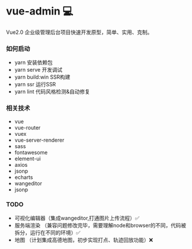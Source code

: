 # vue-admin :computer: 

Vue2.0 企业级管理后台项目快速开发原型，简单、实用、克制。

### 如何启动

- yarn 安装依赖包
- yarn serve 开发调试
- yarn build:win SSR构建
- yarn ssr 运行SSR
- yarn lint 代码风格检测&自动修复

### 相关技术

- vue
- vue-router
- vuex
- vue-server-renderer
- sass
- fontawesome
- element-ui
- axios
- jsonp
- echarts
- wangeditor
- jsonp

### TODO

- 可视化编辑器（集成wangeditor,打通图片上传流程）:white_check_mark:
- 服务端渲染 （兼容问题修改完毕，需要理解node和browser的不同，代码被拆分，运行在不同的环境）:white_check_mark:
- 地图 （计划集成高德地图，初步实现打点、轨迹回放功能）:x:

